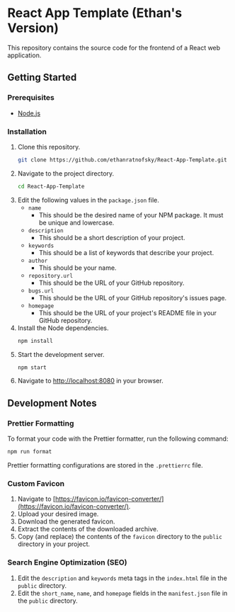 # React App Template (Ethan's Version)

This repository contains the source code for the frontend of a React web application.

## Getting Started

### Prerequisites

-   [Node.js](https://nodejs.org/en/)

### Installation

1. Clone this repository.
    ```bash
    git clone https://github.com/ethanratnofsky/React-App-Template.git
    ```
2. Navigate to the project directory.
    ```bash
    cd React-App-Template
    ```
3. Edit the following values in the `package.json` file.
    - `name`
        - This should be the desired name of your NPM package. It must be unique and lowercase.
    - `description`
        - This should be a short description of your project.
    - `keywords`
        - This should be a list of keywords that describe your project.
    - `author`
        - This should be your name.
    - `repository.url`
        - This should be the URL of your GitHub repository.
    - `bugs.url`
        - This should be the URL of your GitHub repository's issues page.
    - `homepage`
        - This should be the URL of your project's README file in your GitHub repository.
4. Install the Node dependencies.
    ```bash
    npm install
    ```
5. Start the development server.
    ```bash
    npm start
    ```
6. Navigate to [http://localhost:8080](http://localhost:8080) in your browser.

## Development Notes

### Prettier Formatting

To format your code with the Prettier formatter, run the following command:

```bash
npm run format
```

Prettier formatting configurations are stored in the `.prettierrc` file.

### Custom Favicon

1. Navigate to [https://favicon.io/favicon-converter/](https://favicon.io/favicon-converter/).
2. Upload your desired image.
3. Download the generated favicon.
4. Extract the contents of the downloaded archive.
5. Copy (and replace) the contents of the `favicon` directory to the `public` directory in your project.

### Search Engine Optimization (SEO)

1. Edit the `description` and `keywords` meta tags in the `index.html` file in the `public` directory.
2. Edit the `short_name`, `name`, and `homepage` fields in the `manifest.json` file in the `public` directory.
